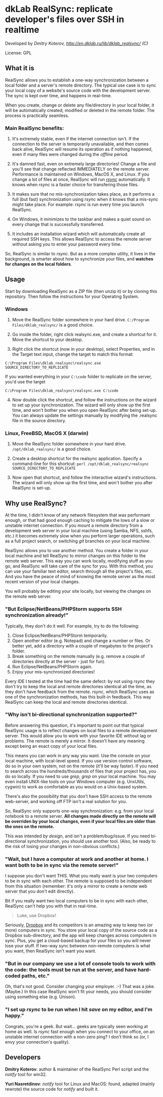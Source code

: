dkLab RealSync: replicate developer's files over SSH in realtime
=====

Developed by _Dmitry Koterov, http://en.dklab.ru/lib/dklab_realsync/ (C)_

License: GPL

## What it is

RealSync allows you to establish a one-way synchronization between a local folder and a server's remote directory. The typical use case is to sync your local copy of a website's source code with the development server. The sync is kept over time, and happens in real-time.

When you create, change or delete any file/directory in your local folder, it will be automatically created, modified or deleted in the remote folder. The process is practically seamless.

### Main RealSync benefits:

1. It's extremely stable, even if the internet connection isn't. If the connection to the server is temporarily unavailable, and then comes back alive, RealSync will resume its operation as if nothing happened, even if many files were changed during the _offline_ period.

2. It's damned fast, even on extremely large directories! Change a file and you'll see that change reflected IMMEDIATELY on the remote server. Performance is maintained on Windows, MacOS X, and Linux. If you change a lot of files at once, RealSync will run _[rsync](https://rsync.samba.org/)_ automatically. It knows when _rsync_ is a faster choice for transfering those files.

3. It makes sure that no mis-synchronization takes place, as it performs a full (but fast) synchronization using _rsync_ when it knows that a mis-sync might take place. For example: _rsync_ is run every time you launch RealSync.

4. On Windows, it minimizes to the taskbar and makes a quiet sound on every change that is successfully transferred.

5. It includes an installation wizard which will automatically create all required SSH keys. This allows RealSync to access the remote server without asking you to enter your password every time.

So, RealSync is similar to _rsync_. But as a more complex utility, it lives in the background, is smarter about how to synchronize your files, and __watches for changes on the local folders__.

## Usage

Start by downloading RealSync as a ZIP file (then unzip it) or by cloning this repository. Then follow the instructions for your Operating System.

### Windows

1. Move the RealSync folder somewhere in your hard drive. `C:/Program Files/dklab_realsync/` is a good choice.

2. Go inside the folder, right click realsync.exe, and create a shortcut for it. Move the shortcut to your desktop.

3. Right click the shortcut (now in your desktop), select Properties, and in the Target text input, change the target to match this format:

  `C:\Program Files\dklab_realsync\realsync.exe SOURCE_DIRECTORY_TO_REPLICATE`

  If you wanted everything in your `C:\code` folder to replicate on the server, you'd use the target

  `C:\Program Files\dklab_realsync\realsync.exe C:\code`

4. Now double click the shortcut, and follow the instructions on the wizard to set up your synchronization. The wizard will only show up the first time, and won't bother you when you open RealSync after being set-up. You can always update the settings manually by modifying the .realsync file in the source directory.

### Linux, FreeBSD, MacOS X (darwin)

1. Move the RealSync folder somewhere in your hard drive. `/opt/dklab_realsync/` is a good choice.

2. Create a desktop shortcut for the realsync application. Specify a command-line for this shortcut: `perl /opt/dklab_realsync/realsync SOURCE_DIRECTORY_TO_REPLICATE`

3. Now open that shortcut, and follow the interactive wizard's instructions. The wizard will only show up the first time, and won't bother you after RealSync is set-up.

## Why use RealSync?

At the time, I didn't know of any network filesystem that was performant enough, or that had good enough caching to mitigate the lows of a slow or unstable internet connection. If you mount a remote directory from a development web server in your local machine (using Samba, NFS, sshfs, etc.) it becomes extremely slow when you perform larger operations, such as a full project search, or switching _git_ branches on your local machine.

RealSync allows you to use another method. You create a folder in your local machine and tell RealSync to mirror changes on this folder to the remote web server. This way you can work locally, modifying stuff as you go, and RealSync will take care of the sync for you. With this method, you can use your familiar text editor, search through all the project's files, etc. And you have the peace of mind of knowing the remote server as the most recent version of your local changes.

You will probably be editing your site locally, but viewing the changes on the remote web server.

### "But Eclipse/NetBeans/PHPStorm supports SSH synchronization already!"

Typically, they don't do it well. For example, try to do the following:

1. Close Eclipse/NetBeans/PHPStorm temporarily.
2. Open another editor (e.g. Notepad) and change a number or files. Or better yet, add a directory with a couple of megabytes to the project's folder.
3. Break something on the remote manually (e.g. remove a couple
   of directories directly at the server - just for fun).
3. Run Eclipse/NetBeans/PHPStorm again.
4. Enjoy your mis-synchronized directories!

Every IDE I tested at the time had the same defect: by not using _rsync_ they don't try to keep the local and remote directories identical all the time, as they don't have feedback from the remote. _rsync_, which RealSync uses as one of the synchronization methods, has this built-in feedback. This way RealSync can keep the local and remote directories identical.

### "Why isn't bi-directional synchronization supported?"

Before answering this question, it's important to point out that typical RealSync usage is to reflect changes on local files to a remote development server. This would allow you to work with your favorite IDE without lag or problems. The remote is merely a mirror. It doesn't have any meaning except being an exact copy of your local files.

This means you can work in any way you want. Use the console on your local machine, with local-level speed. If you use version control software, do so in your own system, not on the remote (it'll be way faster). If you need to search across the hundreds/thousands of files that your project has, you do so locally. If you need to use _grep_, _grep_ on your local machine. You may even install UNIX-like tools on your Windows computer (e.g. UnxUtils, cygwin) to work as comfortable as you would on a Unix-based system.

There's also the possibility that you don't have SSH access to the remote web-server, and working off FTP isn't a real solution for you.

So, RealSync only supports one-way synchronization: e.g. from your local
notebook to a remote server. __All changes made directly on the remote will be overriden by your local changes, even if your local files are older than the ones on the remote.__

This was intended _by design_, and isn't a problem/bug/issue. If you need bi-directional synchronization, you should use another tool. (Also, be ready to the risk of losing your changes in non-obvious conflicts.)

### "Wait, but I have a computer at work and another at home. I want both to be in sync via the remote server!"

I suppose you don't want THIS. What you really want is your two computers to be in sync with each other. The remote is supposed to be independent from this situation (remember: it's only a mirror to create a remote web server that you don't edit directly).

Bit if you really want two local computers to be in sync with each other, RealSync can't help you with that in real-time.

> Luke, use Dropbox!

Seriously, [Dropbox](http://dropbox.com) and its competitors is an amazing way to keep two (or more) computers in sync. You store your local copy of the source code as a Dropbox sub-directory, and the app will keep changes across computers in sync. Plus, you get a cloud-based backup for your files so you will never lose your stuff. If two-way sync between non-remote computers is what you want, then RealSync isn't want you want.

### "But in our company we use a lot of console tools to work with the code: the tools must be run at the server, and have hard-coded paths, etc."

Oh, that's not good. Consider changing your employer. :-) That was a joke. (Maybe.) In this case RealSync won't fit your needs, you should consider using something else (e.g. Unison).

### "I set up _rsync_ to be run when I hit _save_ on my editor, and I'm happy."

Congrats, you're a geek. But wait... geeks are typically seen working at home as well. Is _rsync_ fast enough when you connect to your office, on an unstable internet connection with a non-zero ping? I don't think so (or,
I envy your connection's quality).

## Developers

__Dmitry Koterov__: author & maintainer of the RealSync Perl script and the _notify_ tool for win32.

__Yuri Nasretdinov__: _notify_ tool for Linux and MacOS: found, adapted (mainly rewrote) the source code for _notify_ and built it.